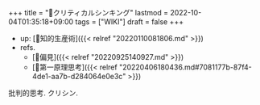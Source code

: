 +++
title = "📝クリティカルシンキング"
lastmod = 2022-10-04T01:35:18+09:00
tags = ["WIKI"]
draft = false
+++

-   up: [📁知的生産術]({{< relref "20220110081806.md" >}})
-   refs.
    -   [📝偏見]({{< relref "20220925140927.md" >}})
    -   [📝第一原理思考]({{< relref "20220406180436.md#7081177b-87f4-4de1-aa7b-d284064e0e3c" >}})

批判的思考. クリシン.
